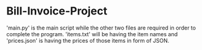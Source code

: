 # Bill-Invoice-Project

'main.py' is the main script while the other two files are required in order to complete the program.
'items.txt' will be having the item names and 'prices.json' is having the prices of those items in form of JSON.
